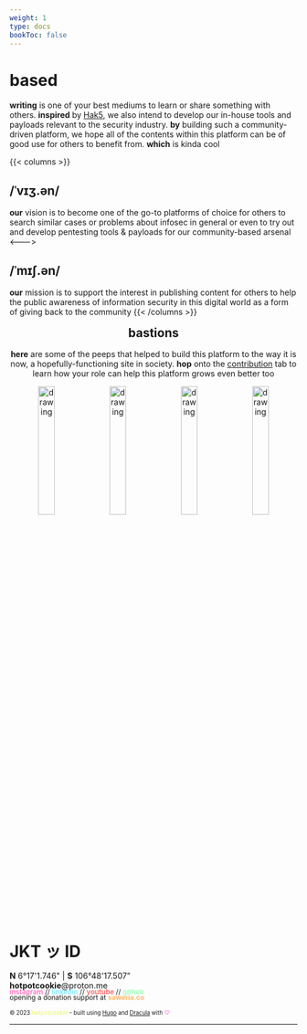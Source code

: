 ```yaml
---
weight: 1
type: docs
bookToc: false
---
```


<h1>based</h1>

**writing** is one of your best mediums to learn or share something with others. **inspired** by [Hak5](https://hak5.org/), we also intend to develop our in-house tools and payloads relevant to the security industry. **by** building such a community-driven platform, we hope all of the contents within this platform can be of good use for others to benefit from. **which** is kinda cool


{{< columns >}}
<h2>/ˈvɪʒ.ən/</h2>

**our** vision is to become one of the go-to platforms of choice for others to search similar cases or problems about infosec in general or even to try out and develop pentesting tools & payloads for our community-based arsenal
<--->
<h2>/ˈmɪʃ.ən/</h2>

**our** mission is to support the interest in publishing content for others to help the public awareness of information security in this digital world as a form of giving back to the community
{{< /columns >}}

<h2 align="center" style="margin: 16px 0px;">bastions</h2>
<p align="center">
<strong>here</strong> are some of the peeps that helped to build this platform to the way it is now, a hopefully-functioning site in society. <strong>hop</strong> onto the <a href="/docs/org/contribution/">contribution</a> tab to learn how your role can help this platform grows even better too

</p>

<p align="center">
	<a href="https://www.linkedin.com/in/muhammadnurirsyad/"><img src="/images/profile/irsyad.webp" alt="drawing" width="24%"/></a>
	<a href="https://www.linkedin.com/in/ihsan-zahardjil-949720193/"><img src="/images/profile/ikhsan.webp" alt="drawing" width="24%"/></a>
	<a href="https://www.linkedin.com/in/muhammadnurilham/"><img src="/images/profile/ilham.webp" alt="drawing" width="24%"/></a>
	<a href="https://www.linkedin.com/in/hanifsalsabilk/"><img src="/images/profile/hanif.webp" alt="drawing" width="24%"/></a>	
</p>

<h1 style="margin: 32px 0px 16px;">JKT ッ ID</h1>

<p style="margin-bottom: 0;"><strong>N</strong> 6°17'1.746" | <strong>S</strong> 106°48'17.507" <br>
<span><strong>hotpotcookie</strong>@proton.me</span></p>

<p style="margin-top: -0.4em; margin-bottom: 0; font-size: 0.85em;">
	<a style="text-decoration: none;" href="https://www.instagram.com/hotpotcookie" target="_blank" rel="noopener noreferrer"><span style="font-size: 1em; color: #ff79c6; font-weight: bold;">instagram</span></a> //
	<a style="text-decoration: none;" href="https://www.linkedin.com/company/hotpotcookie/" target="_blank" rel="noopener noreferrer"><span style="font-size: 1em; color: #8be9fd; font-weight: bold;">linkedin</span></a> //	
	<a style="text-decoration: none;" href="https://www.youtube.com/@hotpotcookie/" target="_blank" rel="noopener noreferrer"><span style="font-size: 1em; color: #fc6f6f; font-weight: bold;">youtube</span></a> //
	<a style="text-decoration: none;" href="https://www.github.com/hotpotcookie/" target="_blank" rel="noopener noreferrer"><span style="font-size: 1em; color: #a3ffbc; font-weight: bold;">github</span></a>					
</p>
<p style="margin-top: -0.4em; margin-bottom: 0; font-size: 0.85em;">
	opening a donation support at <a style="text-decoration: none;" href="https://saweria.co/hotpotcookie" target="_blank" rel="noopener noreferrer"><span style="font-size: 1em; color: #ffb86c; font-weight: bold;">saweria.co</span></a> 
</p>

<span style="font-size: 0.7em;">© 2023 <span style="color: #f1fa8c"><strong>hotpotcookie</strong></span> - built using [Hugo](https://github.com/alex-shpak/hugo-book) and [Dracula](https://draculatheme.com/) with <span style="color: #ff79c6">♡</span></span>

---